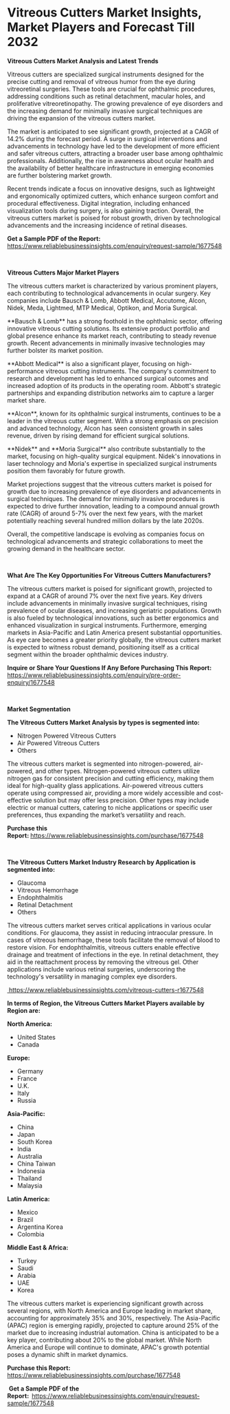 <p><h1>Vitreous Cutters Market Insights, Market Players and Forecast Till 2032</h1></p><p><strong>Vitreous Cutters Market Analysis and Latest Trends</strong></p>
<p><p>Vitreous cutters are specialized surgical instruments designed for the precise cutting and removal of vitreous humor from the eye during vitreoretinal surgeries. These tools are crucial for ophthalmic procedures, addressing conditions such as retinal detachment, macular holes, and proliferative vitreoretinopathy. The growing prevalence of eye disorders and the increasing demand for minimally invasive surgical techniques are driving the expansion of the vitreous cutters market.</p><p>The market is anticipated to see significant growth, projected at a CAGR of 14.2% during the forecast period. A surge in surgical interventions and advancements in technology have led to the development of more efficient and safer vitreous cutters, attracting a broader user base among ophthalmic professionals. Additionally, the rise in awareness about ocular health and the availability of better healthcare infrastructure in emerging economies are further bolstering market growth.</p><p>Recent trends indicate a focus on innovative designs, such as lightweight and ergonomically optimized cutters, which enhance surgeon comfort and procedural effectiveness. Digital integration, including enhanced visualization tools during surgery, is also gaining traction. Overall, the vitreous cutters market is poised for robust growth, driven by technological advancements and the increasing incidence of retinal diseases.</p></p>
<p><strong>Get a Sample PDF of the Report:&nbsp;</strong> <a href="https://www.reliablebusinessinsights.com/enquiry/request-sample/1677548?utm_campaign=2306&utm_medium=2&utm_source=Github&utm_content=ia&utm_term=13042025&utm_id=vitreous-cutters">https://www.reliablebusinessinsights.com/enquiry/request-sample/1677548</a></p>
<p>&nbsp;</p>
<p><strong>Vitreous Cutters Major Market Players</strong></p>
<p><p>The vitreous cutters market is characterized by various prominent players, each contributing to technological advancements in ocular surgery. Key companies include Bausch & Lomb, Abbott Medical, Accutome, Alcon, Nidek, Meda, Lightmed, MTP Medical, Optikon, and Moria Surgical.</p><p>**Bausch & Lomb** has a strong foothold in the ophthalmic sector, offering innovative vitreous cutting solutions. Its extensive product portfolio and global presence enhance its market reach, contributing to steady revenue growth. Recent advancements in minimally invasive technologies may further bolster its market position.</p><p>**Abbott Medical** is also a significant player, focusing on high-performance vitreous cutting instruments. The company's commitment to research and development has led to enhanced surgical outcomes and increased adoption of its products in the operating room. Abbott's strategic partnerships and expanding distribution networks aim to capture a larger market share.</p><p>**Alcon**, known for its ophthalmic surgical instruments, continues to be a leader in the vitreous cutter segment. With a strong emphasis on precision and advanced technology, Alcon has seen consistent growth in sales revenue, driven by rising demand for efficient surgical solutions.</p><p>**Nidek** and **Moria Surgical** also contribute substantially to the market, focusing on high-quality surgical equipment. Nidek's innovations in laser technology and Moria's expertise in specialized surgical instruments position them favorably for future growth.</p><p>Market projections suggest that the vitreous cutters market is poised for growth due to increasing prevalence of eye disorders and advancements in surgical techniques. The demand for minimally invasive procedures is expected to drive further innovation, leading to a compound annual growth rate (CAGR) of around 5-7% over the next few years, with the market potentially reaching several hundred million dollars by the late 2020s.</p><p>Overall, the competitive landscape is evolving as companies focus on technological advancements and strategic collaborations to meet the growing demand in the healthcare sector.</p></p>
<p>&nbsp;</p>
<p><strong>What Are The Key Opportunities For Vitreous Cutters Manufacturers?</strong></p>
<p><p>The vitreous cutters market is poised for significant growth, projected to expand at a CAGR of around 7% over the next five years. Key drivers include advancements in minimally invasive surgical techniques, rising prevalence of ocular diseases, and increasing geriatric populations. Growth is also fueled by technological innovations, such as better ergonomics and enhanced visualization in surgical instruments. Furthermore, emerging markets in Asia-Pacific and Latin America present substantial opportunities. As eye care becomes a greater priority globally, the vitreous cutters market is expected to witness robust demand, positioning itself as a critical segment within the broader ophthalmic devices industry.</p></p>
<p><strong>Inquire or Share Your Questions If Any Before Purchasing This Report:</strong> <a href="https://www.reliablebusinessinsights.com/enquiry/pre-order-enquiry/1677548?utm_campaign=2306&utm_medium=2&utm_source=Github&utm_content=ia&utm_term=13042025&utm_id=vitreous-cutters">https://www.reliablebusinessinsights.com/enquiry/pre-order-enquiry/1677548</a></p>
<p>&nbsp;</p>
<p><strong>Market Segmentation</strong></p>
<p><strong>The Vitreous Cutters Market Analysis by types is segmented into:</strong></p>
<p><ul><li>Nitrogen Powered Vitreous Cutters</li><li>Air Powered Vitreous Cutters</li><li>Others</li></ul></p>
<p><p>The vitreous cutters market is segmented into nitrogen-powered, air-powered, and other types. Nitrogen-powered vitreous cutters utilize nitrogen gas for consistent precision and cutting efficiency, making them ideal for high-quality glass applications. Air-powered vitreous cutters operate using compressed air, providing a more widely accessible and cost-effective solution but may offer less precision. Other types may include electric or manual cutters, catering to niche applications or specific user preferences, thus expanding the market’s versatility and reach.</p></p>
<p><strong>Purchase this Report:&nbsp;</strong><a href="https://www.reliablebusinessinsights.com/purchase/1677548?utm_campaign=2306&utm_medium=2&utm_source=Github&utm_content=ia&utm_term=13042025&utm_id=vitreous-cutters">https://www.reliablebusinessinsights.com/purchase/1677548</a></p>
<p>&nbsp;</p>
<p><strong>The Vitreous Cutters Market Industry Research by Application is segmented into:</strong></p>
<p><ul><li>Glaucoma</li><li>Vitreous Hemorrhage</li><li>Endophthalmitis</li><li>Retinal Detachment</li><li>Others</li></ul></p>
<p><p>The vitreous cutters market serves critical applications in various ocular conditions. For glaucoma, they assist in reducing intraocular pressure. In cases of vitreous hemorrhage, these tools facilitate the removal of blood to restore vision. For endophthalmitis, vitreous cutters enable effective drainage and treatment of infections in the eye. In retinal detachment, they aid in the reattachment process by removing the vitreous gel. Other applications include various retinal surgeries, underscoring the technology's versatility in managing complex eye disorders.</p></p>
<p><a href="https://www.reliablebusinessinsights.com/vitreous-cutters-r1677548?utm_campaign=2306&utm_medium=2&utm_source=Github&utm_content=ia&utm_term=13042025&utm_id=vitreous-cutters">&nbsp;https://www.reliablebusinessinsights.com/vitreous-cutters-r1677548</a></p>
<p><strong>In terms of Region, the Vitreous Cutters Market Players available by Region are:</strong></p>
<p>
    <p> <strong> North America: </strong>
        <ul>
            <li>United States</li>
            <li>Canada</li>
        </ul>
        </p> 
    <p> <strong> Europe: </strong>
        <ul>
            <li>Germany</li>
            <li>France</li>
            <li>U.K.</li>
            <li>Italy</li>
            <li>Russia</li>
        </ul>
        </p> 
    <p> <strong> Asia-Pacific: </strong>
        <ul>
            <li>China</li>
            <li>Japan</li>
            <li>South Korea</li>
            <li>India</li>
            <li>Australia</li>
            <li>China Taiwan</li>
            <li>Indonesia</li>
            <li>Thailand</li>
            <li>Malaysia</li>
        </ul>
        </p> 
    <p> <strong> Latin America: </strong>
        <ul>
            <li>Mexico</li>
            <li>Brazil</li>
            <li>Argentina Korea</li>
            <li>Colombia</li>
        </ul>
        </p> 
    <p> <strong> Middle East & Africa: </strong>
        <ul>
            <li>Turkey</li>
            <li>Saudi</li>
            <li>Arabia</li>
            <li>UAE</li>
            <li>Korea</li>
        </ul>
    </p>
    </p>
<p><p>The vitreous cutters market is experiencing significant growth across several regions, with North America and Europe leading in market share, accounting for approximately 35% and 30%, respectively. The Asia-Pacific (APAC) region is emerging rapidly, projected to capture around 25% of the market due to increasing industrial automation. China is anticipated to be a key player, contributing about 20% to the global market. While North America and Europe will continue to dominate, APAC's growth potential poses a dynamic shift in market dynamics.</p></p>
<p><strong>Purchase this Report: </strong><a href="https://www.reliablebusinessinsights.com/purchase/1677548?utm_campaign=2306&utm_medium=2&utm_source=Github&utm_content=ia&utm_term=13042025&utm_id=vitreous-cutters">https://www.reliablebusinessinsights.com/purchase/1677548</a></p>
<p>&nbsp;<strong>Get a Sample PDF of the Report:&nbsp;&nbsp;</strong><a href="https://www.reliablebusinessinsights.com/enquiry/request-sample/1677548?utm_campaign=2306&utm_medium=2&utm_source=Github&utm_content=ia&utm_term=13042025&utm_id=vitreous-cutters">https://www.reliablebusinessinsights.com/enquiry/request-sample/1677548</a></p>
<p><strong></strong></p>
<p><p></p><p></p><p></p></p>